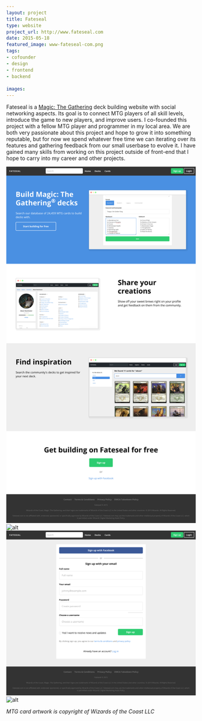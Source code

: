 ```yaml
---
layout: project
title: Fateseal
type: website
project_url: http://www.fateseal.com
date: 2015-05-18
featured_image: www-fateseal-com.png
tags:
- cofounder
- design
- frontend
- backend

images:
---
```


Fateseal is a [Magic: The Gathering](http://en.wikipedia.org/wiki/Magic:_The_Gathering) deck building website with social networking aspects. Its goal is to connect MTG players of all skill levels, introduce the game to new players, and improve users. I co-founded this project with a fellow MTG player and programmer in my local area. We are both very passionate about this project and hope to grow it into something reputable, but for now we spend whatever free time we can iterating over its features and gathering feedback from our small userbase to evolve it. I have gained many skills from working on this project outside of front-end that I hope to carry into my career and other projects.

![alt](/img/www-fateseal-com.png)
![alt](/img/www-fateseal-com-decks.png)
![alt](/img/www-fateseal-com-signup.png)
![alt](/img/www-fateseal-com-cards.png)

_MTG card artwork is copyright of Wizards of the Coast LLC_